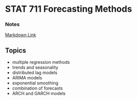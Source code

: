 # STAT 711 Forecasting Methods

### Notes

[Markdown Link](https://katjanestrickland.github.io/Time-Series-Forecasting/)


## Topics

* multiple regression methods
* trends and seasonality
* distributed lag models
* ARIMA models
* exponential smoothing
* combination of forecasts
* ARCH and GARCH models



